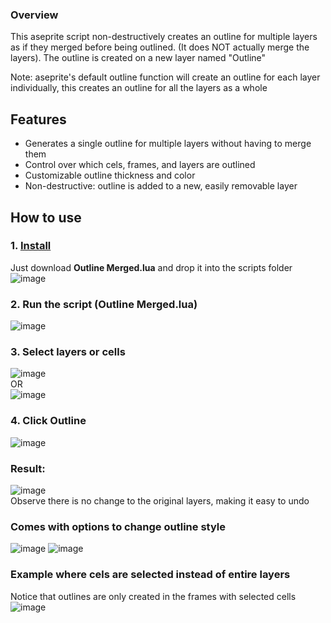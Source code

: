 ### Overview
This aseprite script non-destructively creates an outline for multiple layers as if they merged before being outlined. (It does NOT actually merge the layers).
The outline is created on a new layer named "Outline"

Note: aseprite's default outline function will create an outline for each layer individually, this creates an outline for all the layers as a whole

## Features
* Generates a single outline for multiple layers without having to merge them
* Control over which cels, frames, and layers are outlined
* Customizable outline thickness and color
* Non-destructive: outline is added to a new, easily removable layer

## How to use
### 1. [Install](https://community.aseprite.org/t/aseprite-scripts-collection/3599)
Just download **Outline Merged.lua** and drop it into the scripts folder <br>
![image](https://github.com/Arktii/aseprite-outline-merged/assets/72131971/e0be082a-71df-4196-90ba-ac07684303d7)

### 2. Run the script (**Outline Merged.lua**)
![image](https://github.com/Arktii/aseprite-outline-merged/assets/72131971/cbf4b1f5-d6c2-45d5-af1a-fff42acca9cf)

### 3. Select layers or cells
![image](https://github.com/Arktii/aseprite-outline-merged/assets/72131971/7eb5fa89-ee23-4682-b32d-c4bba11b292e) <br>
OR <br>
![image](https://github.com/Arktii/aseprite-outline-merged/assets/72131971/b9d8bb04-644b-47b0-ae5a-0f6db272cf9c)

### 4. Click Outline 
![image](https://github.com/user-attachments/assets/805de308-e6d8-4539-8345-63a5491a2417)

### Result:
![image](https://github.com/Arktii/aseprite-outline-merged/assets/72131971/9e751649-edc9-4b18-86ba-64a2e91216cc) <br>
Observe there is no change to the original layers, making it easy to undo <br>

### Comes with options to change outline style
![image](https://github.com/user-attachments/assets/58be0477-3f54-41f9-84cf-ecc927a5c813)
![image](https://github.com/Arktii/aseprite-outline-merged/assets/72131971/1761f53d-277c-49e5-ae34-f1eab6861d66)

### Example where cels are selected instead of entire layers
Notice that outlines are only created in the frames with selected cells <br>
![image](https://github.com/Arktii/aseprite-outline-merged/assets/72131971/f4bc3267-f6c7-4789-8592-55750a3e5069)
